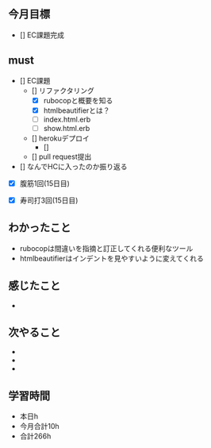 ## 今月目標
- [] EC課題完成



## must
- [] EC課題
  - [] リファクタリング
    - [x] rubocopと概要を知る
    - [x] htmlbeautifierとは？
    - [ ] index.html.erb
    - [ ] show.html.erb
  - [] herokuデプロイ
    - []  
  - [] pull request提出
- [] なんでHCに入ったのか振り返る
   
- [x] 腹筋1回(15日目)
- [x] 寿司打3回(15日目)



## わかったこと
- rubocopは間違いを指摘と訂正してくれる便利なツール
- htmlbeautifierはインデントを見やすいように変えてくれる



## 感じたこと
- 
  

## 次やること
  - 
  - 
  - 
  

 

## 学習時間
  - 本日h
  - 今月合計10h
  - 合計266h




